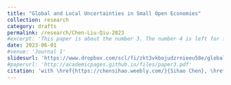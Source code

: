 ```yaml
---
title: "Global and Local Uncertainties in Small Open Economies"
collection: research
category: drafts
permalink: /research/Chen-Liu-Qiu-2023
#excerpt: 'This paper is about the number 3. The number 4 is left for future work.'
date: 2023-06-01
#venue: 'Journal 1'
slidesurl: 'https://www.dropbox.com/scl/fi/zkt3vkbojudzrnieeu58e/global_and_local_uncertainty_IU.pdf?rlkey=avpb7q9muhe31xaxfxv9omz8b\&dl=0'
#paperurl: 'http://academicpages.github.io/files/paper3.pdf'
citation: 'with \href{https://chensihao.weebly.com/}{Sihao Chen}, \href{https://sites.google.com/view/shiqiu}{Shi Qiu}. Presentation: NASM 2024*, IAAE 2024'
---
```

